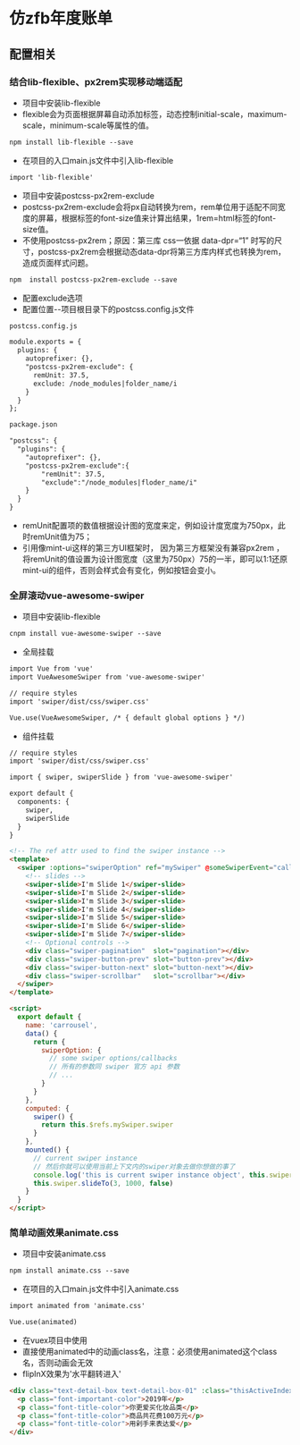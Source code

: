 # 仿zfb年度账单
## 配置相关

### 结合lib-flexible、px2rem实现移动端适配
* 项目中安装lib-flexible
* flexible会为页面根据屏幕自动添加<meta name='viewport' >标签，动态控制initial-scale，maximum-scale，minimum-scale等属性的值。
```HTML
npm install lib-flexible --save
``` 

* 在项目的入口main.js文件中引入lib-flexible
```HTML
import 'lib-flexible'
```

* 项目中安装postcss-px2rem-exclude
* postcss-px2rem-exclude会将px自动转换为rem，rem单位用于适配不同宽度的屏幕，根据<html>标签的font-size值来计算出结果，1rem=html标签的font-size值。
* 不使用postcss-px2rem；原因：第三库 css一依据 data-dpr=“1” 时写的尺寸，postcss-px2rem会根据动态data-dpr将第三方库内样式也转换为rem，造成页面样式问题。
```HTML
npm  install postcss-px2rem-exclude --save
```

* 配置exclude选项
* 配置位置--项目根目录下的postcss.config.js文件
```HTML
postcss.config.js

module.exports = {
  plugins: {
    autoprefixer: {},
    "postcss-px2rem-exclude": {
      remUnit: 37.5,
      exclude: /node_modules|folder_name/i
    }
  }
};
```

```HTML
package.json

"postcss": {
  "plugins": {
    "autoprefixer": {},
    "postcss-px2rem-exclude":{
        "remUnit": 37.5,
        "exclude":"/node_modules|floder_name/i"
    }
  }
}
```
* remUnit配置项的数值根据设计图的宽度来定，例如设计度宽度为750px，此时remUnit值为75；
* 引用像mint-ui这样的第三方UI框架时， 因为第三方框架没有兼容px2rem ，将remUnit的值设置为设计图宽度（这里为750px）75的一半，即可以1:1还原mint-ui的组件，否则会样式会有变化，例如按钮会变小。


### 全屏滚动vue-awesome-swiper
* 项目中安装lib-flexible
```HTML
cnpm install vue-awesome-swiper --save
```

* 全局挂载
```HTML
import Vue from 'vue'
import VueAwesomeSwiper from 'vue-awesome-swiper'

// require styles
import 'swiper/dist/css/swiper.css'

Vue.use(VueAwesomeSwiper, /* { default global options } */)
```

* 组件挂载
```HTML
// require styles
import 'swiper/dist/css/swiper.css'

import { swiper, swiperSlide } from 'vue-awesome-swiper'

export default {
  components: {
    swiper,
    swiperSlide
  }
}
```
```HTML
<!-- The ref attr used to find the swiper instance -->
<template>
  <swiper :options="swiperOption" ref="mySwiper" @someSwiperEvent="callback">
    <!-- slides -->
    <swiper-slide>I'm Slide 1</swiper-slide>
    <swiper-slide>I'm Slide 2</swiper-slide>
    <swiper-slide>I'm Slide 3</swiper-slide>
    <swiper-slide>I'm Slide 4</swiper-slide>
    <swiper-slide>I'm Slide 5</swiper-slide>
    <swiper-slide>I'm Slide 6</swiper-slide>
    <swiper-slide>I'm Slide 7</swiper-slide>
    <!-- Optional controls -->
    <div class="swiper-pagination"  slot="pagination"></div>
    <div class="swiper-button-prev" slot="button-prev"></div>
    <div class="swiper-button-next" slot="button-next"></div>
    <div class="swiper-scrollbar"   slot="scrollbar"></div>
  </swiper>
</template>

<script>
  export default {
    name: 'carrousel',
    data() {
      return {
        swiperOption: {
          // some swiper options/callbacks
          // 所有的参数同 swiper 官方 api 参数
          // ...
        }
      }
    },
    computed: {
      swiper() {
        return this.$refs.mySwiper.swiper
      }
    },
    mounted() {
      // current swiper instance
      // 然后你就可以使用当前上下文内的swiper对象去做你想做的事了
      console.log('this is current swiper instance object', this.swiper)
      this.swiper.slideTo(3, 1000, false)
    }
  }
</script>
```


### 简单动画效果animate.css
* 项目中安装animate.css
```HTML
npm install animate.css --save
``` 

* 在项目的入口main.js文件中引入animate.css
```HTML
import animated from 'animate.css'

Vue.use(animated)
```

* 在vuex项目中使用
* 直接使用animated中的动画class名，注意：必须使用animated这个class名，否则动画会无效
* flipInX效果为'水平翻转进入'
```HTML
<div class="text-detail-box text-detail-box-01" :class="thisActiveIndex == 1 ? 'animated flipInX' : ''">
  <p class="font-important-color">2019年</p>
  <p class="font-title-color">你更爱买化妆品类</p>
  <p class="font-title-color">商品共花费100万元</p>
  <p class="font-title-color">用剁手来表达爱</p>
</div>
```



